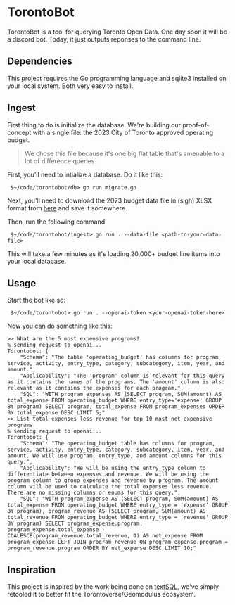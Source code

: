 # TorontoBot

TorontoBot is a tool for querying Toronto Open Data. One day soon it will be a discord bot. Today,
it just outputs reponses to the command line.

## Dependencies

This project requires the Go programming language and sqlite3 installed on your local system. Both
very easy to install.


## Ingest

First thing to do is initialize the database. We're building our proof-of-concept with a single
file: the 2023 City of Toronto approved operating budget. 

> We chose this file because it's one big flat table that's amenable to a lot of difference queries.

First, you'll need to intialize a database. Do it like this:
```
 $~/code/torontobot/db> go run migrate.go
```

Next, you'll need to download the 2023 budget data file in (sigh) XLSX format from 
[here](https://open.toronto.ca/dataset/budget-operating-budget-program-summary-by-expenditure-category/)
and save it somewhere. 

Then, run the following command:
```
 $~/code/torontobot/ingest> go run . --data-file <path-to-your-data-file>
```

This will take a few minutes as it's loading 20,000+ budget line items into your local database.

## Usage

Start the bot like so:
```
 $~/code/torontobot> go run . --openai-token <your-openai-token-here>
```

Now you can do something like this:
```
>> What are the 5 most expensive programs?
% sending request to openai...
Torontobot: {
    "Schema": "The table 'operating_budget' has columns for program, service, activity, entry_type, category, subcategory, item, year, and amount.",
    "Applicability": "The 'program' column is relevant for this query as it contains the names of the programs. The 'amount' column is also relevant as it contains the expenses for each program.",
    "SQL": "WITH program_expenses AS (SELECT program, SUM(amount) AS total_expense FROM operating_budget WHERE entry_type='expense' GROUP BY program) SELECT program, total_expense FROM program_expenses ORDER BY total_expense DESC LIMIT 5;"
>> List total expenses less revenue for top 10 most net expensive programs
% sending request to openai...
Torontobot: {
    "Schema": "The operating_budget table has columns for program, service, activity, entry_type, category, subcategory, item, year, and amount. We will use program, entry_type, and amount columns for this query.",
    "Applicability": "We will be using the entry_type column to differentiate between expenses and revenue. We will be using the program column to group expenses and revenue by program. The amount column will be used to calculate the total expenses less revenue. There are no missing columns or enums for this query.",
    "SQL": "WITH program_expense AS (SELECT program, SUM(amount) AS total_expense FROM operating_budget WHERE entry_type = 'expense' GROUP BY program), program_revenue AS (SELECT program, SUM(amount) AS total_revenue FROM operating_budget WHERE entry_type = 'revenue' GROUP BY program) SELECT program_expense.program, program_expense.total_expense - COALESCE(program_revenue.total_revenue, 0) AS net_expense FROM program_expense LEFT JOIN program_revenue ON program_expense.program = program_revenue.program ORDER BY net_expense DESC LIMIT 10;"
```

## Inspiration

This project is inspired by the work being done on [textSQL](https://github.com/caesarHQ/textSQL),
we've simply retooled it to better fit the Torontoverse/Geomodulus ecosystem.
